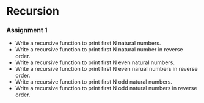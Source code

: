  # Recursion
 ### Assignment 1
 
 - Write a recursive function to print first N natural numbers.
 - Write a recursive function to print first N natural number in reverse order.
 - Write a recursive function to print first N even natural numbers.
 - Write a recursive function to print first N even narual numbers in reverse order.
 - Write a recursive function to print first N odd natural numbers.
 - Write a recursive function to print first N odd natural numbers in reverse order.